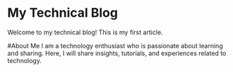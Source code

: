 # My Technical Blog
Welcome to my technical blog! This is my first article.

#About Me
I am a technology enthusiast who is passionate about learning and sharing. Here, I will share insights, tutorials, and experiences related to technology.
